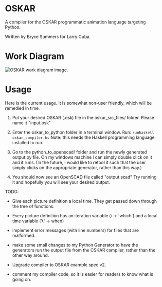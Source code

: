 # OSKAR
A compiler for the OSKAR programmatic animation language targeting Python.

Written by Bryce Summers for Larry Cuba.

# Work Diagram
![OSKAR work diagram image.](https://github.com/Bryce-Summers/OSKAR/blob/master/images/work_diagram.png "OSKAR work plan.")

# Usage
Here is the current usage. It is somewhat non-user friendly, which will be remedied in time.

1. Put your desired OSKAR (.osk) file in the oskar_src_files/ folder. Please name it "input.osk"

2. Enter the oskar_to_python folder in a terminal window. Run: `runhaskell oskar_compiler.hs`
Note: this needs the Haskell programming language installed to run.

3. Go to the python_to_openscad/ folder and run the newly generated output.py file. On my windows machine I can simply double click on it and it runs. (In the future, I would like to retool it such that the user simply clicks on the appropriate generator, rather than this way.)

4. You should now see an OpenSCAD file called "output.scad" Try running it and hopefully you will see your desired output.


TODO:
 - Give each picture definition a local time. They get passed down through the tree of functions.
 - Every picture definition has an iteration variable (i -> 'which') and a local time variable ('t' -> when)

 - implement error messages (with line numbers) for files that are malformed.
 - make some small changes to my Python Generator to have the generators run the output file from the OSKAR compiler, rather than the other way around.
 - Upgrade compiler to OSKAR example spec v2.
 - comment my compiler code, so it is easier for readers to know what is going on.